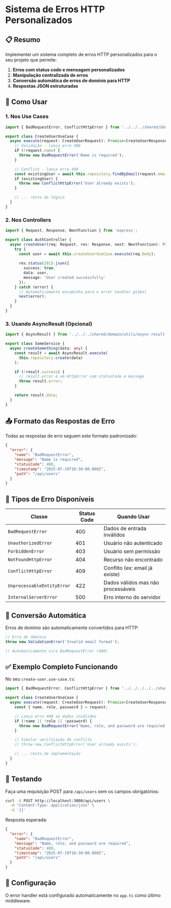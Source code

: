 # Sistema de Erros HTTP Personalizados

## 📋 Resumo

Implementei um sistema completo de erros HTTP personalizados para o seu projeto que permite:

1. **Erros com status code e mensagem personalizados**
2. **Manipulação centralizada de erros**
3. **Conversão automática de erros de domínio para HTTP**
4. **Respostas JSON estruturadas**

## 🔧 Como Usar

### 1. Nos Use Cases

```typescript
import { BadRequestError, ConflictHttpError } from '../../../shared/domain/errors/http-errors';

export class CreateUserUseCase {
  async execute(request: CreateUserRequest): Promise<CreateUserResponse> {
    // Validação - lança erro 400
    if (!request.name) {
      throw new BadRequestError('Name is required');
    }

    // Conflito - lança erro 409
    const existingUser = await this.repository.findByEmail(request.email);
    if (existingUser) {
      throw new ConflictHttpError('User already exists');
    }

    // ... resto da lógica
  }
}
```

### 2. Nos Controllers

```typescript
import { Request, Response, NextFunction } from 'express';

export class AuthController {
  async createUser(req: Request, res: Response, next: NextFunction): Promise<void> {
    try {
      const user = await this.createUserUseCase.execute(req.body);
      
      res.status(201).json({
        success: true,
        data: user,
        message: 'User created successfully'
      });
    } catch (error) {
      // Automaticamente encaminha para o error handler global
      next(error);
    }
  }
}
```

### 3. Usando AsyncResult (Opcional)

```typescript
import { AsyncResult } from '../../../shared/domain/utils/async-result';

export class SomeService {
  async createSomething(data: any) {
    const result = await AsyncResult.execute(
      this.repository.create(data)
    );

    if (!result.success) {
      // result.error é um HttpError com statusCode e message
      throw result.error;
    }

    return result.data;
  }
}
```

## 📤 Formato das Respostas de Erro

Todas as respostas de erro seguem este formato padronizado:

```json
{
  "error": {
    "name": "BadRequestError",
    "message": "Name is required",
    "statusCode": 400,
    "timestamp": "2025-07-19T10:30:00.000Z",
    "path": "/api/users"
  }
}
```

## 🎯 Tipos de Erro Disponíveis

| Classe | Status Code | Quando Usar |
|--------|-------------|-------------|
| `BadRequestError` | 400 | Dados de entrada inválidos |
| `UnauthorizedError` | 401 | Usuário não autenticado |
| `ForbiddenError` | 403 | Usuário sem permissão |
| `NotFoundHttpError` | 404 | Recurso não encontrado |
| `ConflictHttpError` | 409 | Conflito (ex: email já existe) |
| `UnprocessableEntityError` | 422 | Dados válidos mas não processáveis |
| `InternalServerError` | 500 | Erro interno do servidor |

## 🔄 Conversão Automática

Erros de domínio são automaticamente convertidos para HTTP:

```typescript
// Erro de domínio
throw new ValidationError('Invalid email format');

// Automaticamente vira BadRequestError (400)
```

## ✅ Exemplo Completo Funcionando

No seu `create-user.use-case.ts`:

```typescript
import { BadRequestError, ConflictHttpError } from '../../../../../shared/domain/errors/http-errors';

export class CreateUserUseCase {
  async execute(request: CreateUserRequest): Promise<CreateUserResponse> {
    const { name, role, password } = request;

    // Lança erro 400 se dados inválidos
    if (!name || !role || !password) {
      throw new BadRequestError('Name, role, and password are required');
    }

    // Simular verificação de conflito
    // throw new ConflictHttpError('User already exists');

    // ... resto da implementação
  }
}
```

## 🚀 Testando

Faça uma requisição POST para `/api/users` sem os campos obrigatórios:

```bash
curl -X POST http://localhost:3000/api/users \
  -H "Content-Type: application/json" \
  -d '{}'
```

Resposta esperada:
```json
{
  "error": {
    "name": "BadRequestError",
    "message": "Name, role, and password are required",
    "statusCode": 400,
    "timestamp": "2025-07-19T10:30:00.000Z",
    "path": "/api/users"
  }
}
```

## 🔧 Configuração

O error handler está configurado automaticamente no `app.ts` como último middleware.
